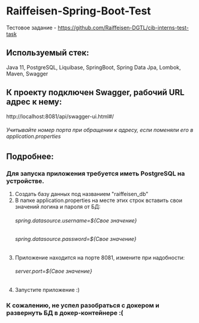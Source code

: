 # Raiffeisen-Spring-Boot-Test

Тестовое задание - https://github.com/Raiffeisen-DGTL/cib-interns-test-task

## Используемый стек:
Java 11, PostgreSQL, Liquibase, SpringBoot, Spring Data Jpa, Lombok, Maven, Swagger

## К проекту подключен Swagger, рабочий URL адрес к нему:
http://localhost:8081/api/swagger-ui.html#/
###### Учитывайте номер порта при обращении к адресу, если поменяли его в application.properties

## Подробнее:
### Для запуска приложения требуется иметь PostgreSQL на устройстве.
1. Создать базу данных под названием "raiffeisen_db"
2. В папке application.properties на месте этих строк вставить свои значений логина и пароля от БД:
      ###### spring.datasource.username=${Свое значение} 
      ###### spring.datasource.password=${Свое значение} 
3. Приложение находится на порте 8081, измените при надобности:
      ###### server.port=${Свое значение}
4. Запустите приложение :)
   
### К сожалению, не успел разобраться с докером и развернуть БД в докер-контейнере :(
